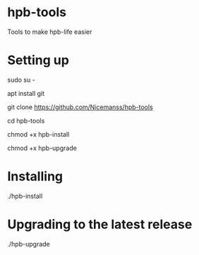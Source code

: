 # hpb-tools
Tools to make hpb-life easier

# Setting up

sudo su -

apt install git

git clone https://github.com/Nicemanss/hpb-tools

cd hpb-tools

chmod +x hpb-install

chmod +x hpb-upgrade


# Installing

./hpb-install


# Upgrading to the latest release

./hpb-upgrade
